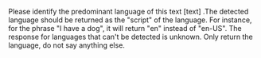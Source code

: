 Please identify the predominant language of this text [text] .The detected language should be returned as the "script" of the language. For instance, for the phrase "I have a dog", it will return "en" instead of "en-US". The response for languages that can't be detected is unknown. Only return the language, do not say anything else.
